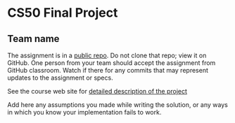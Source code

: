 # CS50 Final Project
## Team name

The assignment is in a [public repo](https://github.com/cs50-2022-fall/project).
Do not clone that repo; view it on GitHub.  One person from your team should accept the assignment from GitHub classroom.
Watch if there for any commits that may represent updates to the assignment or specs.

See the course web site for [detailed description of the project](https://www.cs.dartmouth.edu/~tjp/cs50/project/index.html)

Add here any assumptions you made while writing the solution, or any ways in which you know your implementation fails to work.

